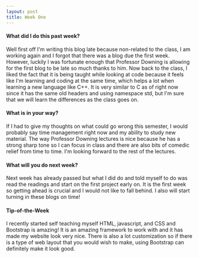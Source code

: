 ```yaml
---
layout: post
title: Week One
---
```


<h4>What did I do this past week?</h4>
Well first off I'm writing this blog late because non-related to the class, I am working again and I forgot that there was a 
blog due the first week. However, luckily I was fortunate enough that Professor Downing is allowing for the first blog to be
late so much thanks to him. Now back to the class, I liked the fact that it is being taught while looking at code because it
feels like I'm learning and coding at the same time, which helps a lot when learning a new language like C++. It is very similar 
to C as of right now since it has the same old headers and using namespace std, but I'm sure that we will learn the differences
as the class goes on.

<h4>What is in your way?</h4>
If I had to give my thoughts on what could go wrong this semester, I would probably say time management right now and my 
ability to study new material. The way Professor Downing lectures is nice because he has a strong sharp tone so I can focus
in class and there are also bits of comedic relief from time to time. I'm looking forward to the rest of the lectures.

<h4>What will you do next week?</h4>
Next week has already passed but what I did do and told myself to do was read the readings and start on the first project early
on. It is the first week so getting ahead is crucial and I would not like to fall behind. I also will start turning in these blogs
on time!

<h4>Tip-of-the-Week</h4>
I recently started self teaching myself HTML, javascript, and CSS and Bootstrap is amazing! It is an amazing framework to 
work with and it has made my website look very nice. There is also a lot customization so if there is a type of web layout
that you would wish to make, using Bootstrap can definitely make it look good.
